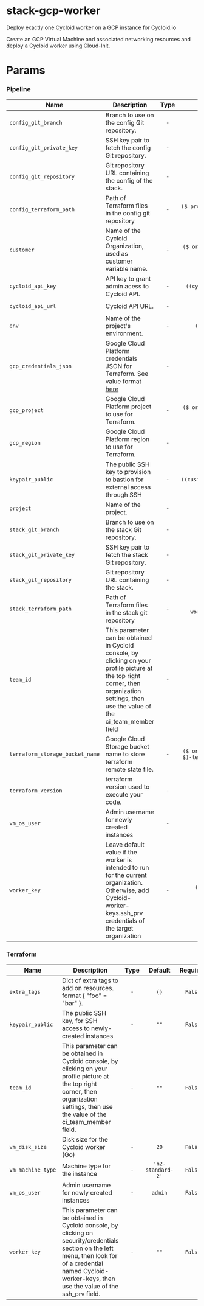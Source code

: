 # stack-gcp-worker

Deploy exactly one Cycloid worker on a GCP instance for Cycloid.io

Create an GCP Virtual Machine and associated networking resources and deploy a Cycloid worker using Cloud-Init.

# Params

### Pipeline

|Name|Description|Type|Default|Required|
|---|---|:---:|:---:|:---:|
|`config_git_branch`|Branch to use on the config Git repository.|`-`|`($ cr_branch $)`|`True`|
|`config_git_private_key`|SSH key pair to fetch the config Git repository.|`-`|`((git.ssh_key))`|`True`|
|`config_git_repository`|Git repository URL containing the config of the stack.|`-`|`($ cr_url $)`|`True`|
|`config_terraform_path`|Path of Terraform files in the config git repository|`-`|`($ project $)/terraform/($ environment $)`|`True`|
|`customer`|Name of the Cycloid Organization, used as customer variable name.|`-`|`($ organization_canonical $)`|`True`|
|`cycloid_api_key`|API key to grant admin acess to Cycloid API.|`-`|`((cycloid-api-key.key))`|`True`|
|`cycloid_api_url`|Cycloid API URL.|`-`|`https://http-api.cycloid.io`|`True`|
|`env`|Name of the project's environment.|`-`|`($ environment $)`|`True`|
|`gcp_credentials_json`|Google Cloud Platform credentials JSON for Terraform. See value format [here](https://docs.cycloid.io/advanced-guide/integrate-and-use-cycloid-credentials-manager.html#vault-in-the-pipeline)|`-`|`((gcp.json_key))`|`True`|
|`gcp_project`|Google Cloud Platform project to use for Terraform.|`-`|`($ organization_canonical $)`|`True`|
|`gcp_region`|Google Cloud Platform region to use for Terraform.|`-`|`europe-west1`|`True`|
|`keypair_public`|The public SSH key to provision to bastion for external access through SSH|`-`|`((custom_keypair.ssh_pub))`|`True`|
|`project`|Name of the project.|`-`|`($ project $)`|`True`|
|`stack_git_branch`|Branch to use on the stack Git repository.|`-`|`($ scs_branch $)`|`True`|
|`stack_git_private_key`|SSH key pair to fetch the stack Git repository.|`-`|`((git.ssh_key))`|`True`|
|`stack_git_repository`|Git repository URL containing the stack.|`-`|`($ scs_url $)`|`True`|
|`stack_terraform_path`|Path of Terraform files in the stack git repository|`-`|`stack-cycloid-worker/terraform/gcp`|`True`|
|`team_id`|This parameter can be obtained in Cycloid console, by clicking on your profile picture at the top right corner, then organization settings, then use the value of the ci_team_member field|`-`|`""`|`True`|
|`terraform_storage_bucket_name`|Google Cloud Storage bucket name to store terraform remote state file.|`-`|`($ organization_canonical $)-terraform-remote-state`|`True`|
|`terraform_version`|terraform version used to execute your code.|`-`|`'1.0.5'`|`True`|
|`vm_os_user`|Admin username for newly created instances|`-`|`admin`|`True`|
|`worker_key`|Leave default value if the worker is intended to run for the current organization. Otherwise, add Cycloid-worker-keys.ssh_prv credentials of the target organization|`-`|`((cycloid-worker-keys.ssh_prv))`|`True`|

### Terraform

|Name|Description|Type|Default|Required|
|---|---|:---:|:---:|:---:|
|`extra_tags`|Dict of extra tags to add on resources. format { "foo" = "bar" }.|`-`|`{}`|`False`|
|`keypair_public`|The public SSH key, for SSH access to newly-created instances|`-`|`""`|`False`|
|`team_id`|This parameter can be obtained in Cycloid console, by clicking on your profile picture at the top right corner, then organization settings, then use the value of the ci_team_member field.|`-`|`""`|`False`|
|`vm_disk_size`|Disk size for the Cycloid worker (Go)|`-`|`20`|`False`|
|`vm_machine_type`|Machine type for the instance|`-`|`'n2-standard-2'`|`False`|
|`vm_os_user`|Admin username for newly created instances|`-`|`admin`|`False`|
|`worker_key`|This parameter can be obtained in Cycloid console, by clicking on security/credentials section on the left menu, then look for of a credential named Cycloid-worker-keys, then use the value of the ssh_prv field.|`-`|`""`|`False`|
